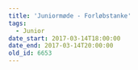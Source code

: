 ```yaml
---
title: 'Juniormøde - Forløbstanke'
tags:
  - Junior
date_start: 2017-03-14T18:00:00
date_end: 2017-03-14T20:00:00
old_id: 6653
---
```

